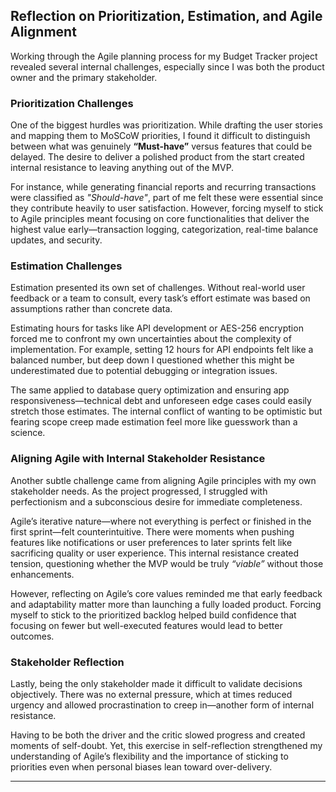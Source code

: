 
## Reflection on Prioritization, Estimation, and Agile Alignment

Working through the Agile planning process for my Budget Tracker project revealed several internal challenges, especially since I was both the product owner and the primary stakeholder.

### Prioritization Challenges
One of the biggest hurdles was prioritization. While drafting the user stories and mapping them to MoSCoW priorities, I found it difficult to distinguish between what was genuinely **“Must-have”** versus features that could be delayed. The desire to deliver a polished product from the start created internal resistance to leaving anything out of the MVP.

For instance, while generating financial reports and recurring transactions were classified as *"Should-have"*, part of me felt these were essential since they contribute heavily to user satisfaction. However, forcing myself to stick to Agile principles meant focusing on core functionalities that deliver the highest value early—transaction logging, categorization, real-time balance updates, and security.

### Estimation Challenges
Estimation presented its own set of challenges. Without real-world user feedback or a team to consult, every task’s effort estimate was based on assumptions rather than concrete data. 

Estimating hours for tasks like API development or AES-256 encryption forced me to confront my own uncertainties about the complexity of implementation. For example, setting 12 hours for API endpoints felt like a balanced number, but deep down I questioned whether this might be underestimated due to potential debugging or integration issues.

The same applied to database query optimization and ensuring app responsiveness—technical debt and unforeseen edge cases could easily stretch those estimates. The internal conflict of wanting to be optimistic but fearing scope creep made estimation feel more like guesswork than a science.

### Aligning Agile with Internal Stakeholder Resistance
Another subtle challenge came from aligning Agile principles with my own stakeholder needs. As the project progressed, I struggled with perfectionism and a subconscious desire for immediate completeness. 

Agile’s iterative nature—where not everything is perfect or finished in the first sprint—felt counterintuitive. There were moments when pushing features like notifications or user preferences to later sprints felt like sacrificing quality or user experience. This internal resistance created tension, questioning whether the MVP would be truly *“viable”* without those enhancements.

However, reflecting on Agile’s core values reminded me that early feedback and adaptability matter more than launching a fully loaded product. Forcing myself to stick to the prioritized backlog helped build confidence that focusing on fewer but well-executed features would lead to better outcomes.

### Stakeholder Reflection
Lastly, being the only stakeholder made it difficult to validate decisions objectively. There was no external pressure, which at times reduced urgency and allowed procrastination to creep in—another form of internal resistance. 

Having to be both the driver and the critic slowed progress and created moments of self-doubt. Yet, this exercise in self-reflection strengthened my understanding of Agile’s flexibility and the importance of sticking to priorities even when personal biases lean toward over-delivery.

---
